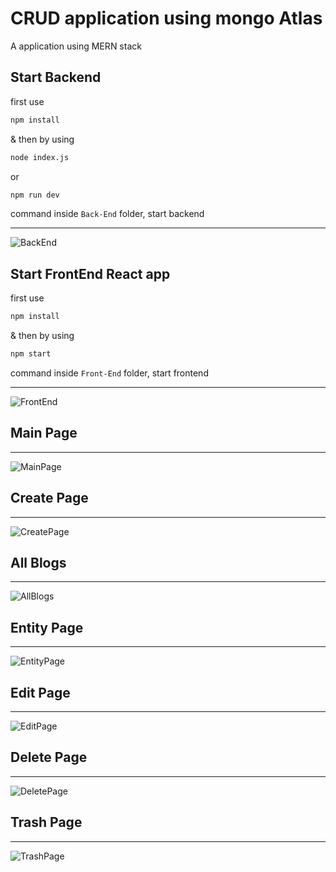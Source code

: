 # CRUD application using mongo Atlas
A application using MERN stack

## Start Backend
first use
```cmd
npm install
```
& then by using
```cmd
node index.js
```
or
```cmd
npm run dev
```
command inside ```Back-End``` folder, start backend
<hr/>

![BackEnd](https://github.com/Bhushan-Wagh98/CRUD-using-mongo-Atlas/blob/main/Images/backendVS.png)

## Start FrontEnd React app
first use
```cmd
npm install
```
& then by using 
```cmd
npm start
```
command inside ```Front-End``` folder, start frontend
<hr/>

![FrontEnd](https://github.com/Bhushan-Wagh98/CRUD-using-mongo-Atlas/blob/main/Images/FrontEndVS.png)

## Main Page
<hr/>

![MainPage](https://github.com/Bhushan-Wagh98/CRUD-using-mongo-Atlas/blob/main/Images/MainPage.png)

## Create Page
<hr/>

![CreatePage](https://github.com/Bhushan-Wagh98/CRUD-using-mongo-Atlas/blob/main/Images/CreatePage.png)

## All Blogs
<hr/>

![AllBlogs](https://github.com/Bhushan-Wagh98/CRUD-using-mongo-Atlas/blob/main/Images/AllBlogs.png)

## Entity Page
<hr/>

![EntityPage](https://github.com/Bhushan-Wagh98/CRUD-using-mongo-Atlas/blob/main/Images/EntityPage.png)

## Edit Page
<hr/>

![EditPage](https://github.com/Bhushan-Wagh98/CRUD-using-mongo-Atlas/blob/main/Images/EditPage.png)

## Delete Page
<hr/>

![DeletePage](https://github.com/Bhushan-Wagh98/CRUD-using-mongo-Atlas/blob/main/Images/DeletePage.png)

## Trash Page
<hr/>

![TrashPage](https://github.com/Bhushan-Wagh98/CRUD-using-mongo-Atlas/blob/main/Images/TrashPage.png)
